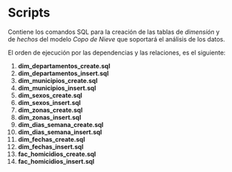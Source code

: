 # Scripts
Contiene los comandos SQL para la creación de las tablas de _dimensión_ y de _hechos_ del modelo _Copo de Nieve_ que soportará el análisis de los datos. 

El orden de ejecución por las dependencias y las relaciones, es el siguiente:

1. **dim_departamentos_create.sql**
2. **dim_departamentos_insert.sql**
3. **dim_municipios_create.sql**
4. **dim_municipios_insert.sql**
5. **dim_sexos_create.sql**
6. **dim_sexos_insert.sql**
7. **dim_zonas_create.sql**
8. **dim_zonas_insert.sql**
9. **dim_dias_semana_create.sql**
10. **dim_dias_semana_insert.sql**
11. **dim_fechas_create.sql**
12. **dim_fechas_insert.sql**
13. **fac_homicidios_create.sql**
14. **fac_homicidios_insert.sql**
